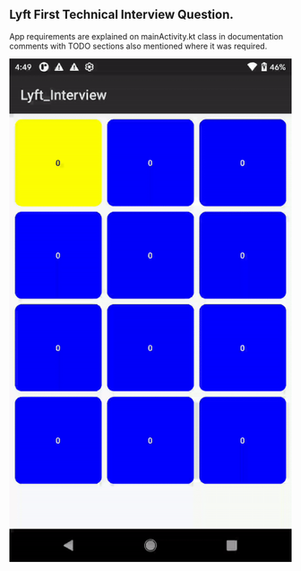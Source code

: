 ## Lyft First Technical Interview Question. 

App requirements are explained on mainActivity.kt class in documentation comments
with TODO sections also mentioned where it was required.

![Screen_recording_20240325_164931-ezgif.com-video-to-gif-converter.gif](images%2FScreen_recording_20240325_164931-ezgif.com-video-to-gif-converter.gif)
